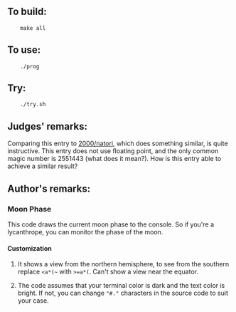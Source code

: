 ## To build:

``` <!---sh-->
    make all
```

## To use:

``` <!---sh-->
    ./prog
```


## Try:

``` <!---sh-->
    ./try.sh
```


## Judges' remarks:

Comparing this entry to [2000/natori](https://ioccc.org/2000/natori), which does something similar, is quite instructive.
This entry does not use floating point, and the only common magic number is 2551443 (what does it mean?).
How is this entry able to achieve a similar result?

## Author's remarks:


### Moon Phase

This code draws the current moon phase to the console. So if you're a lycanthrope, you can monitor the phase of the moon.

#### Customization

1. It shows a view from the northern hemisphere, to see from the southern replace `<a*(~` with `>=a*(`. Can't show a view near the equator.

2. The code assumes that your terminal color is dark and the text color is bright. If not, you can change `"#."` characters in the source code to suit your case.


<!--

    Copyright © 1984-2025 by Landon Curt Noll and Leonid A. Broukhis.  All Rights Reserved.

    You are free to share and adapt this file under the terms of this license:

        Creative Commons Attribution-ShareAlike 4.0 International (CC BY-SA 4.0)

    For more information, see:

        https://creativecommons.org/licenses/by-sa/4.0/

-->
